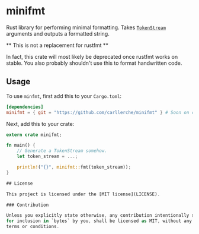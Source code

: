 # minifmt

Rust library for performing minimal formatting. Takes [`TokenStream`] arguments
and outputs a formatted string.

** This is not a replacement for rustfmt **

In fact, this crate will most likely be deprecated once rustfmt works on stable.
You also probably shouldn't use this to format handwritten code.

[`TokenStream`]: https://docs.rs/proc-macro2/0.4/proc_macro2/struct.TokenStream.html

## Usage

To use `minfmt`, first add this to your `Cargo.toml`:

```toml
[dependencies]
minifmt = { git = "https://github.com/carllerche/minifmt" } # Soon on crates.io
```

Next, add this to your crate:

```rust
extern crate minifmt;

fn main() {
    // Generate a TokenStream somehow.
    let token_stream = ...;

    println!("{}", minifmt::fmt(token_stream));
}

## License

This project is licensed under the [MIT license](LICENSE).

### Contribution

Unless you explicitly state otherwise, any contribution intentionally submitted
for inclusion in `bytes` by you, shall be licensed as MIT, without any additional
terms or conditions.
